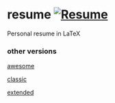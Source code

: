 # resume [![Resume](https://img.shields.io/badge/resume-pdf-green.svg)](https://raw.githubusercontent.com/samtay/resume/master/default/resume.pdf)
Personal resume in LaTeX


### other versions
[awesome](https://raw.githubusercontent.com/samtay/resume/master/awesome/resume.pdf)

[classic](https://raw.githubusercontent.com/samtay/resume/master/classic/resume.pdf)

[extended](https://raw.githubusercontent.com/samtay/resume/master/awesome/resume_extended.pdf)
